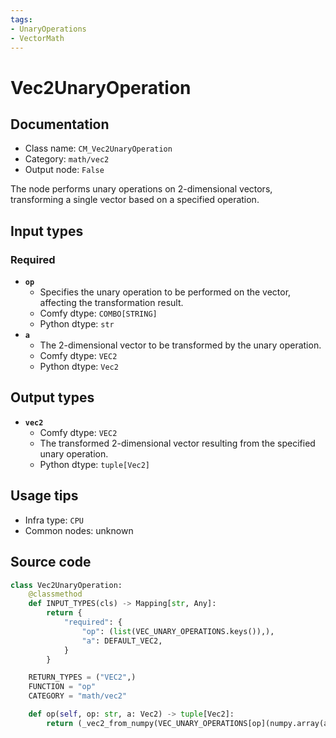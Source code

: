 ```yaml
---
tags:
- UnaryOperations
- VectorMath
---
```


# Vec2UnaryOperation
## Documentation
- Class name: `CM_Vec2UnaryOperation`
- Category: `math/vec2`
- Output node: `False`

The node performs unary operations on 2-dimensional vectors, transforming a single vector based on a specified operation.
## Input types
### Required
- **`op`**
    - Specifies the unary operation to be performed on the vector, affecting the transformation result.
    - Comfy dtype: `COMBO[STRING]`
    - Python dtype: `str`
- **`a`**
    - The 2-dimensional vector to be transformed by the unary operation.
    - Comfy dtype: `VEC2`
    - Python dtype: `Vec2`
## Output types
- **`vec2`**
    - Comfy dtype: `VEC2`
    - The transformed 2-dimensional vector resulting from the specified unary operation.
    - Python dtype: `tuple[Vec2]`
## Usage tips
- Infra type: `CPU`
- Common nodes: unknown


## Source code
```python
class Vec2UnaryOperation:
    @classmethod
    def INPUT_TYPES(cls) -> Mapping[str, Any]:
        return {
            "required": {
                "op": (list(VEC_UNARY_OPERATIONS.keys()),),
                "a": DEFAULT_VEC2,
            }
        }

    RETURN_TYPES = ("VEC2",)
    FUNCTION = "op"
    CATEGORY = "math/vec2"

    def op(self, op: str, a: Vec2) -> tuple[Vec2]:
        return (_vec2_from_numpy(VEC_UNARY_OPERATIONS[op](numpy.array(a))),)

```
